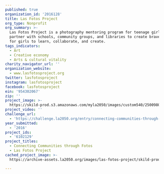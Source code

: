 ```yaml
---
published: true
organization_id: '2016128'
title: Las Fotos Project
org_type: Nonprofit
org_summary: >-
  Las Fotos Project is a photography mentoring program for teenage girls. We
  partner with schools, community groups, and libraries to create brave spaces
  for girls to learn, collaborate, and create.
tags_indicators:
  - Art
  - Creative economy
  - Arts & cultural vitality
charity_navigator_url: ''
organization_website:
  - www.lasfotosproject.org
twitter: lasfotosproject
instagram: lasfotosproject
facebook: lasfotosproject
ein: '954302067'
zip: ''
project_image: >-
  https://skild-prod.s3.amazonaws.com/myla2050/images/custom540/2500980265741-team91.jpg
project_video: ''
challenge_url:
  - 'https://challenge.la2050.org/entry/connecting-communities-through-fotos'
year_submitted:
  - '2016'
project_ids:
  - '6102129'
project_titles:
  - Connecting Communities through Fotos
  - Las Fotos Project
cached_project_image: >-
  https://archive-assets.la2050.org/images/las-fotos-project/skild-prod.s3.amazonaws.com/myla2050/images/custom540/2500980265741-team91.jpg

---
```

